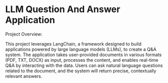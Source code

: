 # LLM Question And Answer Application

Project Overview:

This project leverages LangChain, a framework designed to build applications powered by large language models (LLMs), to create a Q&A system. The application takes user-provided documents in various formats (PDF, TXT, DOCX) as input, processes the content, and enables real-time Q&A by interacting with the data. Users can ask natural language questions related to the document, and the system will return precise, contextually relevant answers.

